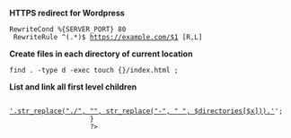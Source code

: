 **HTTPS redirect for Wordpress**

<code>RewriteCond %{SERVER_PORT} 80 <br>
RewriteRule ^(.*)$ https://example.com/$1 [R,L] </code>

**Create files in each directory of current location**

<code>find . -type d -exec touch {}/index.html \;</code>

**List and link all first level children**

<code>
<?php
					$directories =  array_filter(glob("./*", GLOB_ONLYDIR));
					for($x = 0; $x < count($directories); $x++){
						//if we're at the current location, make sure to add the active class to represent that
						echo '<li><a href="'.$directories[$x].'">'.str_replace("./", "", str_replace("-", " ", $directories[$x])).'</a></li>';
					}
					?></code>
